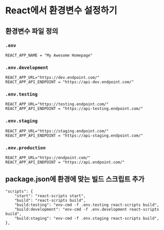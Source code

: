 # React에서 환경변수 설정하기

## 환경변수 파일 정의

### `.env`

```
REACT_APP_NAME = "My Awesome Homepage"
```

### `.env.development`

```
REACT_APP_URL="https://dev.endpoint.com/"
REACT_APP_API_ENDPOINT = "https://api-dev.endpoint.com/"
```

### `.env.testing`

```
REACT_APP_URL="https://testing.endpoint.com/"
REACT_APP_API_ENDPOINT = "https://api-testing.endpoint.com/"
```

### `.env.staging`

```
REACT_APP_URL="https://staging.endpoint.com/"
REACT_APP_API_ENDPOINT = "https://api-staging.endpoint.com/"
```

### `.env.production`

```
REACT_APP_URL="https://endpoint.com/"
REACT_APP_API_ENDPOINT = "https://api.endpoint.com/"
```

## package.json에 환경에 맞는 빌드 스크립트 추가

```
"scripts": {
    "start": "react-scripts start",
    "build": "react-scripts build",
    "build:testing": "env-cmd -f .env.testing react-scripts build",
    "build:development": "env-cmd -f .env.development react-scripts build",
    "build:staging": "env-cmd -f .env.staging react-scripts build",
},
```
